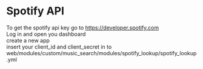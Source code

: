 # Spotify API
To get the spotify api key go to https://developer.spotify.com \
Log in and open you dashboard \
create a new app \
insert your client_id and client_secret in to web/modules/custom/music_search/modules/spotify_lookup/spotify_lookup.yml 
